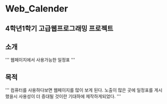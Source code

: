 # Web_Calender
## 4학년1학기 고급웹프로그래밍 프로젝트 
## 소개
'''
웹페이지에서 사용가능한 일정표
'''
## 목적
'''
컴퓨터를 사용하다보면 웹페이지를 많이 보게 된다. 
노출이 많은 곳에 일정표를 게시했을시 사용성이 더 증대될 것이란 기대하에 제작하게되었다.
'''
